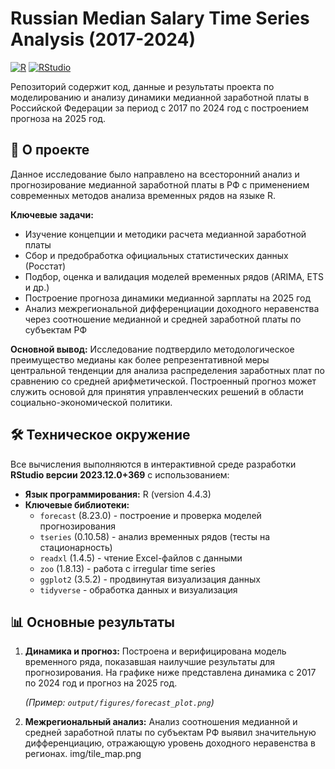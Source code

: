 # Russian Median Salary Time Series Analysis (2017-2024)

[![R](https://img.shields.io/badge/R-276DC3?style=for-the-badge&logo=r&logoColor=white)](https://www.r-project.org/)
[![RStudio](https://img.shields.io/badge/RStudio-75AADB?style=for-the-badge&logo=RStudio&logoColor=white)](https://posit.co/)

Репозиторий содержит код, данные и результаты проекта по моделированию и анализу динамики медианной заработной платы в Российской Федерации за период с 2017 по 2024 год с построением прогноза на 2025 год.

## 📌 О проекте

Данное исследование было направлено на всесторонний анализ и прогнозирование медианной заработной платы в РФ с применением современных методов анализа временных рядов на языке R.

**Ключевые задачи:**
- Изучение концепции и методики расчета медианной заработной платы
- Сбор и предобработка официальных статистических данных (Росстат)
- Подбор, оценка и валидация моделей временных рядов (ARIMA, ETS и др.)
- Построение прогноза динамики медианной зарплаты на 2025 год
- Анализ межрегиональной дифференциации доходного неравенства через соотношение медианной и средней заработной платы по субъектам РФ

**Основной вывод:** Исследование подтвердило методологическое преимущество медианы как более репрезентативной меры центральной тенденции для анализа распределения заработных плат по сравнению со средней арифметической. Построенный прогноз может служить основой для принятия управленческих решений в области социально-экономической политики.

## 🛠️ Техническое окружение

Все вычисления выполняются в интерактивной среде разработки **RStudio версии 2023.12.0+369** с использованием:

- **Язык программирования:** R (version 4.4.3)
- **Ключевые библиотеки:**
  - `forecast` (8.23.0) - построение и проверка моделей прогнозирования
  - `tseries` (0.10.58) - анализ временных рядов (тесты на стационарность)
  - `readxl` (1.4.5) - чтение Excel-файлов с данными
  - `zoo` (1.8.13) - работа с irregular time series
  - `ggplot2` (3.5.2) - продвинутая визуализация данных
  - `tidyverse` - обработка данных и визуализация

## 📊 Основные результаты

1. **Динамика и прогноз:** Построена и верифицирована модель временного ряда, показавшая наилучшие результаты для прогнозирования. На графике ниже представлена динамика с 2017 по 2024 год и прогноз на 2025 год.
   
   *(Пример: `output/figures/forecast_plot.png`)*

2. **Межрегиональный анализ:** Анализ соотношения медианной и средней заработной платы по субъектам РФ выявил значительную дифференциацию, отражающую уровень доходного неравенства в регионах.
img/tile_map.png





